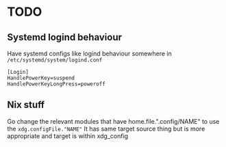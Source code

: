 # TODO

## Systemd logind behaviour

Have systemd configs like logind behaviour somewhere
in `/etc/systemd/system/logind.conf`
```
[Login]
HandlePowerKey=suspend
HandlePowerKeyLongPress=poweroff
```

## Nix stuff

Go change the relevant modules that have home.file.".config/NAME" to use the `xdg.configFile."NAME"`
It has same target source thing but is more appropriate and target is within xdg_config

